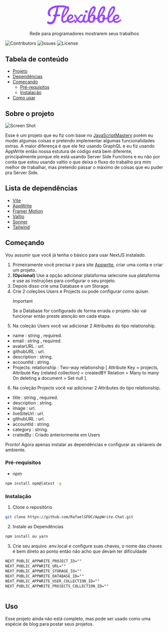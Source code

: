 <br/>
<p align="center">
    <h3 align="center">

![Screen Shot](/public/logo-purple.svg)

  </h3>

  <p align="center">
    Rede para programadores mostrarem seus trabalhos
    <br/>
  </p>
</p>

![Contributors](https://img.shields.io/github/contributors/RafaelSFDC/AppWrite-Chat?color=dark-green) ![Issues](https://img.shields.io/github/issues/RafaelSFDC/AppWrite-Chat) ![License](https://img.shields.io/github/license/RafaelSFDC/AppWrite-Chat)

## Tabela de conteúdo

- [Projeto](#about-the-project)
- [Dependências](#built-with)
- [Começando](#getting-started)
  - [Pré-requisitos](#prerequisites)
  - [Instalação](#installation)
- [Como usar](#usage)

## Sobre o projeto

![Screen Shot](https://cloud.appwrite.io/v1/storage/buckets/6570be7171f4ac9e1f36/files/6575068f99c9e02908a2/view?project=656f996fca7e396a7523)

Esse é um projeto que eu fiz com base no [JavaScriptMastery](https://www.youtube.com/watch?v=986hztrfaSQ) porém eu mudei algumas coisas e pretendo implementar algumas funcionalidades extras. A maior diferença é que ele fez usando GraphQL e eu fiz usando AppWrite então nossa estutura de código está bem diferente, principalmente porque ele está usando Server Side Functions e eu não por conta que estou usando valtio o que deixa o fluxo do trabalho pra mim melhor de trabalhar, mas pretendo passar o máximo de coisas que eu puder pra Server Side.

## Lista de dependências

- [Vite](https://vitejs.dev/)
- [AppWrite](https://appwrite.io/)
- [Framer Motion](https://www.framer.com/motion/)
- [Valtio](https://valtio.pmnd.rs/)
- [Sonner](https://sonner.emilkowal.ski/)
- [Tailwind](https://tailwindcss.com/)

## Começando

Vou assumir que você já tenha o básico para usar NextJS instalado.

1. Primeiramente você precisa ir para site [Appwrite](https://www.framer.com/motion/), criar uma conta e criar um projeto.
2. **(Opcional)** Use a opção adicionar plataforma selecione sua plataforma e use as instruções para configurar o seu projeto.
3. Depois disso crie uma Database e um Storage.
4. Crie 2 coleções Users e Projects ou pode configurar como quiser.
   > [!IMPORTANT]  
   > Se a Database for configurado de forma errada o projeto não vai funcionar então preste atenção em cada etapa.
5. Na coleção Users você vai adicionar 2 Attributes do tipo relationship.

- name : string , required.
- email : string , required.
- avatarURL : url.
- githubURL : url.
- description : string.
- accountId : string.
- Projects: relationship : Two-way relationship [
  Attribute Key = projects,
  Attribute Key (related collection) = createdBY
  Relation = Many to many
  On deleting a document = Set null
  ].

6. Na coleção Projects você vai adicionar 2 Attributes do tipo relationship.

- title : string , required.
- description : string.
- image : url.
- liveSiteUrl : url.
- githubURL : url.
- accountId : string.
- category : string.
- cratedBy : Criado anteriormente em Users

Pronto! Agora apenas instalar as dependências e configurar as váriaveis de ambiente.

### Pré-requisitos

- npm

```sh
npm install npm@latest -g
```

### Instalação

1. Clone o repositório

```sh
git clone https://github.com/RafaelSFDC/AppWrite-Chat.git
```

2. Instale as Dependências

```sh
npm install ou yarn
```

3. Crie seu arquivo .env.local e configure suas chaves, o nome das chaves é bem direto ao ponto então não acho que devam ter dificuldade

```JS
NEXT_PUBLIC_APPWRITE_PROJECT_ID=""
NEXT_PUBLIC_APPWRITE_URL=""
NEXT_PUBLIC_APPWRITE_STORAGE_ID=""
NEXT_PUBLIC_APPWRITE_DATABASE_ID=""
NEXT_PUBLIC_APPWRITE_USER_COLLECTION_ID=""
NEXT_PUBLIC_APPWRITE_PROJECTS_COLLECTION_ID=""


```

## Uso

Esse projeto ainda não está completo, mas pode ser usado como uma espécie de blog para postar seus projetos.
